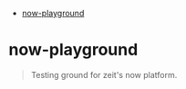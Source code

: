 <!-- START doctoc generated TOC please keep comment here to allow auto update -->
<!-- DON'T EDIT THIS SECTION, INSTEAD RE-RUN doctoc TO UPDATE -->

- [now-playground](#now-playground)

<!-- END doctoc generated TOC please keep comment here to allow auto update -->

# now-playground

> Testing ground for zeit&#39;s now platform.
